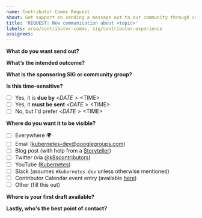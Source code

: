 ```yaml
---
name: Contributor Comms Request
about: Get support on sending a message out to our community through coordinated outreach on email, Slack, social media, and other public channels.
title: 'REQUEST: New communication about <topic>'
labels: area/contributor-comms, sig/contributor-experience
assignees: 
---
```

<!--
ATTENTION: the Upstream Marketing Team have classifications on how urgent and important a message to the community is outlined here: https://git.k8s.io/community/communication/marketing-team/multichannel-communications.md#mapping-type-to-tier

Filling out this form to the best of your ability will speed up the team's ability to get the word out! 
-->

**What do you want send out?** 
<!-- Include logos, artwork, pics, diagrams, or any other assets with public links whenever possible. -->


**What’s the intended outcome?**
<!-- Are you looking for people to get involved? Fill out a survey? See something of interest to them? Let us know why you care to share. -->


**What is the sponsoring SIG or community group?**
<!-- What SIG or group is this message on behalf of? What is the best way to contact them? -->

**Is this time-sensitive?** 
<!-- You can delete or skip this if it's not relevant -->

- [ ] Yes, it is **due by** <$DATE> <$TIME>
- [ ] Yes, it **must be sent** <$DATE> <$TIME>
- [ ] No, but I'd prefer <$DATE> <$TIME>

**Where do you want it to be visible?**
<!-- Note that email via our mailing list is the default choice for all messages. See our
multichannel communication strategy for more details. Note that blogs and social
media must meet our guidelines.

Multichannel communication strategy: http://git.k8s.io/community/communication/marketing-team/multichannel-communications.md#mapping-type-to-tier

Blog and Social Media Guidelines: https://git.k8s.io/community/communication/marketing-team#purpose -->

- [ ] Everywhere 🌍
- [ ] Email (kubernetes-dev@googlegroups.com)
- [ ] Blog post (with help from a [Storyteller](https://github.com/kubernetes/community/tree/master/communication/marketing-team#purpose))
- [ ] Twitter (via [@k8scontributors](https://twitter.com/k8scontributors))
- [ ] YouTube ([Kubernetes](https://www.youtube.com/channel/UCZ2bu0qutTOM0tHYa_jkIwg))
- [ ] Slack (assumes `#kubernetes-dev` unless otherwise mentioned)
- [ ] Contributor Calendar event entry (available [here](https://calendar.google.com/calendar/embed?src=cgnt364vd8s86hr2phapfjc6uk%40group.calendar.google.com&ctz=America%2FLos_Angeles))
- [ ] Other (fill this out)

**Where is your first draft available?**
<!-- Please provide a first draft of your message for all channels requested. Take your best shot and we are here to support you through getting it ready for publication (it's appreciated). Links to Google Docs or Hackmd.io pages are best for easy editing.

Also, include any social media tags of relevant people (e.g. Twitter handles of people you want to give a shout out on Twitter)-->

**Lastly, who's the best point of contact?** 
<!-- If you are the point of contact, please confirm it's you. Please include both GitHub username and Slack username. -->
